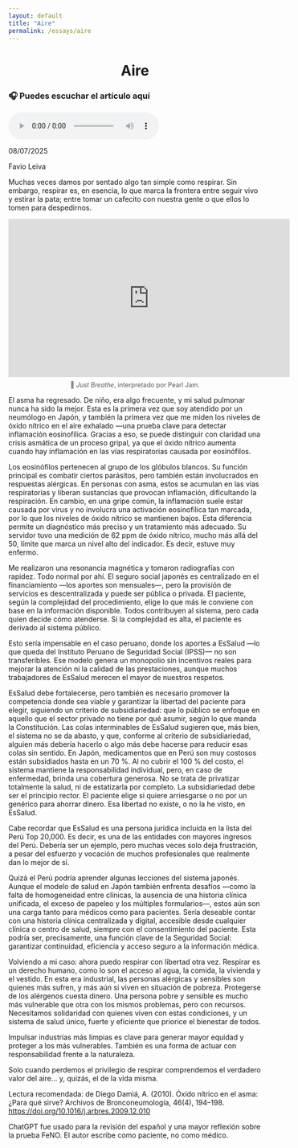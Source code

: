 ```yaml
---
layout: default
title: "Aire"
permalink: /essays/aire
---
```

<center> <h1>Aire</h1> </center>

<h3>🎧 Puedes escuchar el artículo aquí</h3>
<audio controls>
  <source src="/audio/aire2025.mp3" type="audio/mpeg">
  Tu navegador no soporta audio HTML5.
</audio>

08/07/2025

Favio Leiva

Muchas veces damos por sentado algo tan simple como respirar. Sin embargo, respirar es, en esencia, lo que marca la frontera entre seguir vivo y estirar la pata; entre tomar un cafecito con nuestra gente o que ellos lo tomen para despedirnos.

<div style="text-align: center;">
  <iframe width="560" height="315" src="https://www.youtube.com/embed/XTb9GNIxpMk?si=cRreaRiVB7dgPaLE" title="YouTube video player" frameborder="0" allow="accelerometer; autoplay; clipboard-write; encrypted-media; gyroscope; picture-in-picture; web-share" referrerpolicy="strict-origin-when-cross-origin" allowfullscreen></iframe>
  <p style="font-size: 0.9em; color: #555; margin-top: 8px;">
    🎵 <em>Just Breathe</em>, interpretado por Pearl Jam.
  </p>
</div>


El asma ha regresado. De niño, era algo frecuente, y mi salud pulmonar nunca ha sido la mejor. Esta es la primera vez que soy atendido por un neumólogo en Japón, y también la primera vez que me miden los niveles de óxido nítrico en el aire exhalado —una prueba clave para detectar inflamación eosinofílica. Gracias a eso, se puede distinguir con claridad una crisis asmática de un proceso gripal, ya que el óxido nítrico aumenta cuando hay inflamación en las vías respiratorias causada por eosinófilos.

Los eosinófilos pertenecen al grupo de los glóbulos blancos. Su función principal es combatir ciertos parásitos, pero también están involucrados en respuestas alérgicas. En personas con asma, estos se acumulan en las vías respiratorias y liberan sustancias que provocan inflamación, dificultando la respiración. En cambio, en una gripe común, la inflamación suele estar causada por virus y no involucra una activación eosinofílica tan marcada, por lo que los niveles de óxido nítrico se mantienen bajos. Esta diferencia permite un diagnóstico más preciso y un tratamiento más adecuado. Su servidor tuvo una medición de 62 ppm de óxido nítrico, mucho más allá del 50, límite que marca un nivel alto del indicador. Es decir, estuve muy enfermo.

Me realizaron una resonancia magnética y tomaron radiografías con rapidez. Todo normal por ahí. El seguro social japonés es centralizado en el financiamiento —los aportes son mensuales—, pero la provisión de servicios es descentralizada y puede ser pública o privada. El paciente, según la complejidad del procedimiento, elige lo que más le conviene con base en la información disponible. Todos contribuyen al sistema, pero cada quien decide cómo atenderse. Si la complejidad es alta, el paciente es derivado al sistema público.

Esto sería impensable en el caso peruano, donde los aportes a EsSalud —lo que queda del Instituto Peruano de Seguridad Social (IPSS)— no son transferibles. Ese modelo genera un monopolio sin incentivos reales para mejorar la atención ni la calidad de las prestaciones, aunque muchos trabajadores de EsSalud merecen el mayor de nuestros respetos.

EsSalud debe fortalecerse, pero también es necesario promover la competencia donde sea viable y garantizar la libertad del paciente para elegir, siguiendo un criterio de subsidiariedad: que lo público se enfoque en aquello que el sector privado no tiene por qué asumir, según lo que manda la Constitución. Las colas interminables de EsSalud sugieren que, más bien, el sistema no se da abasto, y que, conforme al criterio de subsidiariedad, alguien más debería hacerlo o algo más debe hacerse para reducir esas colas sin sentido. En Japón, medicamentos que en Perú son muy costosos están subsidiados hasta en un 70 %. Al no cubrir el 100 % del costo, el sistema mantiene la responsabilidad individual, pero, en caso de enfermedad, brinda una cobertura generosa. No se trata de privatizar totalmente la salud, ni de estatizarla por completo. La subsidiariedad debe ser el principio rector. El paciente elige si quiere arriesgarse o no por un genérico para ahorrar dinero. Esa libertad no existe, o no la he visto, en EsSalud.

Cabe recordar que EsSalud es una persona jurídica incluida en la lista del Perú Top 20,000. Es decir, es una de las entidades con mayores ingresos del Perú. Debería ser un ejemplo, pero muchas veces solo deja frustración, a pesar del esfuerzo y vocación de muchos profesionales que realmente dan lo mejor de sí.

Quizá el Perú podría aprender algunas lecciones del sistema japonés. Aunque el modelo de salud en Japón también enfrenta desafíos —como la falta de homogeneidad entre clínicas, la ausencia de una historia clínica unificada, el exceso de papeleo y los múltiples formularios—, estos aún son una carga tanto para médicos como para pacientes. Sería deseable contar con una historia clínica centralizada y digital, accesible desde cualquier clínica o centro de salud, siempre con el consentimiento del paciente. Esta podría ser, precisamente, una función clave de la Seguridad Social: garantizar continuidad, eficiencia y acceso seguro a la información médica.

Volviendo a mi caso: ahora puedo respirar con libertad otra vez. Respirar es un derecho humano, como lo son el acceso al agua, la comida, la vivienda y el vestido. En esta era industrial, las personas alérgicas y sensibles son quienes más sufren, y más aún si viven en situación de pobreza. Protegerse de los alérgenos cuesta dinero. Una persona pobre y sensible es mucho más vulnerable que otra con los mismos problemas, pero con recursos. Necesitamos solidaridad con quienes viven con estas condiciones, y un sistema de salud único, fuerte y eficiente que priorice el bienestar de todos.

Impulsar industrias más limpias es clave para generar mayor equidad y proteger a los más vulnerables. También es una forma de actuar con responsabilidad frente a la naturaleza.

Solo cuando perdemos el privilegio de respirar comprendemos el verdadero valor del aire… y, quizás, el de la vida misma.

Lectura recomendada:
de Diego Damiá, A. (2010). Óxido nítrico en el asma: ¿Para qué sirve? Archivos de Bronconeumología, 46(4), 194–198. https://doi.org/10.1016/j.arbres.2009.12.010

ChatGPT fue usado para la revisión del español y una mayor reflexión sobre la prueba FeNO. El autor escribe como paciente, no como médico.
